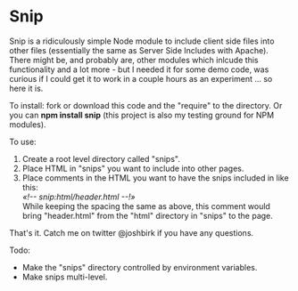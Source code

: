 <H1>Snip</H1>
Snip is a ridiculously simple Node module to include client side files into other files (essentially the same as Server Side Includes with Apache). 
There might be, and probably are, other modules which inlcude this functionality and a lot more - but I needed it for some demo code, was curious if 
I could get it to work in a couple hours as an experiment ... so here it is.

To install: fork or download this code and the "require" to the directory.  Or you can <B>npm install snip</B> (this project is also my testing ground 
for NPM modules).

To use:

<OL> 
	<LI> Create a root level directory called "snips". </LI>
	<LI> Place HTML in "snips" you want to include into other pages. </LI>
	<LI> Place comments in the HTML you want to have the snips included in like this:<BR />
		<I>&laquo;!-- snip:html/header.html --!&raquo;</I><BR />
		 While keeping the spacing the same as above, this comment would bring "header.html" from the "html" directory in "snips" to the page. </LI>
</OL>

That's it.  Catch me on twitter @joshbirk if you have any questions.

Todo:

<UL>
	<LI> Make the "snips" directory controlled by environment variables.
	<LI> Make snips multi-level.
</UL>
		